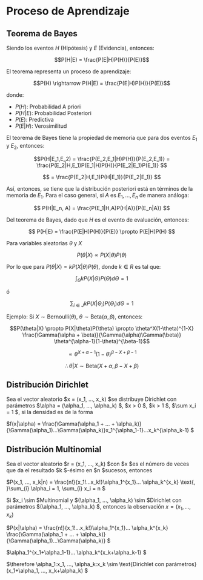 # Proceso de Aprendizaje

## Teorema de Bayes

Siendo los eventos $H$ (Hipótesis) y $E$ (Evidencia), entonces:

$$P(H|E) = \frac{P(E|H)P(H)}{P(E)}$$

El teorema representa un proceso de aprendizaje:

$$P(H) \rightarrow P(H|E) = \frac{P(E|H)P(H)}{P(E)}$$

donde:

- $P(H)$: Probabilidad A priori
- $P(H|E)$: Probabilidad Posteriori
- $P(E)$: Predictiva
- $P(E|H)$: Verosimilitud

El teorema de Bayes tiene la propiedad de memoria que para dos eventos $E_1$ y $E_2$, entonces:

$$P(H|E_1,E_2) = \frac{P(E_2,E_1|H)P(H)}{P(E_2,E_1)} = \frac{P(E_2|H,E_1)P(E_1|H)P(H)}{P(E_2|E_1)P(E_1)} $$

$$ = \frac{P(E_2|H,E_1)P(H|E_1)}{P(E_2|E_1)} $$

Así, entonces, se tiene que la distribución posteriori está en términos de la memoria de $E_1$. Para el caso general, si $A$ es $E_1, ..., E_n$ de manera análoga:

$$ P(H|E_n, A) = \frac{P(E_1|H,A)P(H|A)}{P(E_n|A)} $$

Del teorema de Bayes, dado que $H$ es el evento de evaluación, entonces:

$$ P(H|E) = \frac{P(E|H)P(H)}{P(E)} \propto P(E|H)P(H) $$

Para variables aleatorias $\theta$ y $X$

$$ P(\theta|X) \propto P(X|\theta)P(\theta) $$

Por lo que para $P(\theta|X) = k P(X|\theta)P(\theta)$, donde $k \in R$ es tal que:

$$\int_{\Theta} k P(X|\Theta)P(\Theta)d\Theta = 1$$

ó

$$\sum_{i \in J} k P(X|\Theta_i)P(\Theta_i)d\Theta = 1$$

Ejemplo: Si $X \sim \text{Bernoulli}(\theta)$, $\theta \sim \text{Beta}(\alpha, \beta)$, entonces:

$$P(\theta|X) \propto P(X|\theta)P(\theta) \propto \theta^X(1-\theta)^{1-X} \frac{\Gamma(\alpha + \beta)}{\Gamma(\alpha)\Gamma(\beta)} \theta^{\alpha-1}(1-\theta)^{\beta-1}$$

$$\propto \theta^{X+\alpha-1}(1-\theta)^{\beta-X+\beta-1}$$

$$\therefore \theta|X \sim \text{Beta}(X+\alpha, \beta-X+\beta)$$



## Distribución Dirichlet

Sea el vector aleatorio $x = (x_1, ..., x_k) $se distribuye Dirichlet con parámetros $\alpha = (\alpha_1, ..., \alpha_k) $, $x > 0 $, $k > 1 $, $\sum x_i = 1 $, si la densidad es de la forma

$f(x|\alpha) = \frac{\Gamma(\alpha_1 + ... + \alpha_k)}{\Gamma(\alpha_1)...\Gamma(\alpha_k)}x_1^{\alpha_1-1}...x_k^{\alpha_k-1} $

## Distribución Multinomial

Sea el vector aleatorio $r = (x_1, ..., x_k) $con $x $es el número de veces que da el resultado $k $-ésimo en $n $sucesos, entonces

$P(x_1, ..., x_k|n) = \frac{n!}{x_1!...x_k!}\alpha_1^{x_1}... \alpha_k^{x_k} \text{, }\sum_{i} \alpha_i = 1, \sum_{i} x_i = n $

Si $x_i \sim $Multinomial y $(\alpha_1, ..., \alpha_k) \sim $Dirichlet con parámetros $(\alpha_1, ..., \alpha_k) $, entonces la observación $x = (x_1, ..., x_k)$

$P(x|\alpha) = \frac{n!}{x_1!...x_k!}\alpha_1^{x_1}... \alpha_k^{x_k} \frac{\Gamma(\alpha_1 + ... + \alpha_k)}{\Gamma(\alpha_1)...\Gamma(\alpha_k)} $

$\alpha_1^{x_1+\alpha_1-1}... \alpha_k^{x_k+\alpha_k-1} $

$\therefore \alpha_1:x_1, ..., \alpha_k:x_k \sim \text{Dirichlet con parámetros} (x_1+\alpha_1, ..., x_k+\alpha_k) $

